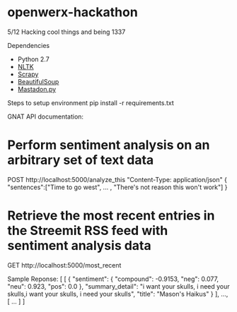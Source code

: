 # openwerx-hackathon
5/12 Hacking cool things and being 1337

Dependencies
- Python 2.7
- [NLTK](http://www.nltk.org/install.html)
- [Scrapy](https://scrapy.org/)
- [BeautifulSoup](https://www.crummy.com/software/BeautifulSoup/)
- [Mastadon.py](http://mastodonpy.readthedocs.io/en/latest/)

Steps to setup environment
pip install -r requirements.txt

GNAT API documentation:

# Perform sentiment analysis on an arbitrary set of text data
POST http://localhost:5000/analyze_this
"Content-Type: application/json"
{
    "sentences":["Time to go west", ... , "There's not reason this won't work"]
}

# Retrieve the most recent entries in the Streemit RSS feed with sentiment analysis data
GET http://localhost:5000/most_recent

Sample Reponse:
[
  [
    {
      "sentiment": {
        "compound": -0.9153, 
        "neg": 0.077, 
        "neu": 0.923, 
        "pos": 0.0
      }, 
      "summary_detail": "i want your skulls, i need your skulls,i want your skulls, i need your skulls", 
      "title": "Mason's Haikus"
    }
  ],
  ...,
  [
    ...
  ]
]
